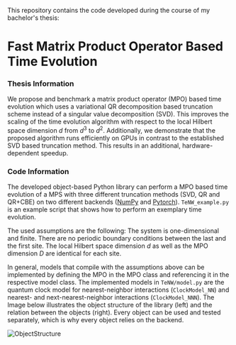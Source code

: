 This repository contains the code developed during the course of my bachelor's thesis:
# Fast Matrix Product Operator Based Time Evolution

### Thesis Information
We propose and benchmark a matrix product operator (MPO) based time evolution which uses a variational QR decomposition based truncation scheme instead of a singular value decomposition (SVD). This improves the scaling of the time evolution algorithm with respect to the local Hilbert space dimension $d$ from $d^3$ to $d^2$. Additionally, we demonstrate that the proposed algorithm runs efficiently on GPUs in contrast to the established SVD based truncation method. This results in an additional, hardware-dependent speedup.

### Code Information
The developed object-based Python library can perform a MPO based time evolution of a MPS with three different truncation methods (SVD, QR and QR+CBE) on two different backends ([NumPy](https://numpy.org/) and [Pytorch](https://pytorch.org/get-started/locally/)). `TeNW_example.py` is an example script that shows how to perform an exemplary time evolution.

The used assumptions are the following: The system is one-dimensional and finite. There are no periodic boundary conditions between the last and the first site. The local Hilbert space dimension $d$ as well as the MPO dimension $D$ are identical for each site. 

In general, models that compile with the assumptions above can be implemented by defining the MPO in the MPO class and referencing it in the respective model class. The implemented models in `TeNW/model.py` are the quantum clock model for nearest-neighbor interactions (`ClockModel_NN`) and nearest- and next-nearest-neighbor interactions (`ClockModel_NNN`). The Image below illustrates the object structure of the library (left) and the relation between the objects (right). Every object can be used and tested separately, which is why every object relies on the backend.

![ObjectStructure](https://github.com/MartinHefel/Fast-Matrix-Product-Operator-Based-Time-Evolution/assets/58234958/9c2c2b14-0e79-4638-a2bc-7dbdf49835c0)
